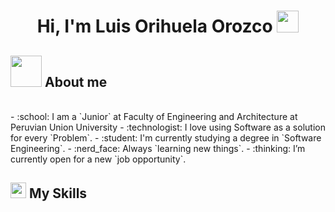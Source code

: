 <h1 align="center">Hi, I'm Luis Orihuela Orozco <img src="https://media.giphy.com/media/hvRJCLFzcasrR4ia7z/giphy.gif" width="35"></h1>

## <picture><img src = "https://github.com/7oSkaaa/7oSkaaa/blob/main/Images/about_me.gif?raw=true" width = 50px></picture> About me
<br>
- :school: I am a `Junior` at Faculty of Engineering and Architecture at Peruvian Union University
- :technologist: I love using Software as a solution for every `Problem`.
- :student: I'm currently studying a degree in `Software Engineering`.
- :nerd_face: Always `learning new things`.
- :thinking: I’m currently open for a new `job opportunity`.
<br>

## <img src="https://media2.giphy.com/media/QssGEmpkyEOhBCb7e1/giphy.gif?cid=ecf05e47a0n3gi1bfqntqmob8g9aid1oyj2wr3ds3mg700bl&rid=giphy.gif" width ="25"><b> My Skills</b>
<br>
